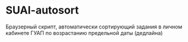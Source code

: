 # SUAI-autosort
Браузерный скрипт, автоматически сортирующий задания в личном кабинете ГУАП по возрастанию предельной даты (дедлайна)
